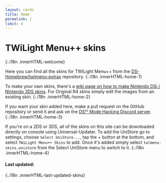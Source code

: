 ```yaml
---
layout: cards
title: Home
permalink: /
limit: 4
---
```


# TWiLight Menu++ skins
{:.i18n .innerHTML-welcome}

Here you can find all the skins for TWiLight Menu++ from the [DS-Homebrew/twlmenu-extras](https://github.com/DS-Homebrew/twlmenu-extras) repository.
{:.i18n .innerHTML-home-1}

To make your own skins, there's a [wiki page on how to make Nintendo DSi / Nintendo 3DS skins](https://wiki.ds-homebrew.com/twilightmenu/custom-dsi-3ds-skins). For Original R4 skins simply edit the images from an existing skin.
{:.i18n .innerHTML-home-2}

If you want your skin added here, make a pull request on the GitHub repository or send it and ask on the [DS⁽ⁱ⁾ Mode Hacking Discord server](https://discord.gg/yD3spjv).
{:.i18n .innerHTML-home-3}

If you're on a 2DS or 3DS, all of the skins on this site can be downloaded directly on console using Universal-Updater. To add the UniStore go to settings, choose `Select UniStore...`, tap the + button at the bottom, and select `TWiLight Menu++ Skins` to add. Once it's added simply select `twlmenu-skins.unistore` from the Select UniStore menu to switch to it.
{:.i18n .innerHTML-home-4}

#### Last updated:
{:.i18n .innerHTML-last-updated-skins}
